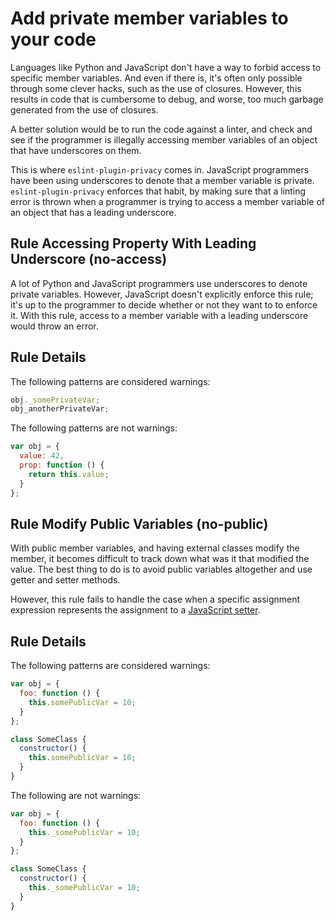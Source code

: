 # Add private member variables to your code

Languages like Python and JavaScript don't have a way to forbid access to specific member variables. And even if there is, it's often only possible through some clever hacks, such as the use of closures. However, this results in code that is cumbersome to debug, and worse, too much garbage generated from the use of closures.

A better solution would be to run the code against a linter, and check and see if the programmer is illegally accessing member variables of an object that have underscores on them.

This is where `eslint-plugin-privacy` comes in. JavaScript programmers have been using underscores to denote that a member variable is private. `eslint-plugin-privacy` enforces that habit, by making sure that a linting error is thrown when a programmer is trying to access a member variable of an object that has a leading underscore.

## Rule Accessing Property With Leading Underscore (no-access)

A lot of Python and JavaScript programmers use underscores to denote private variables. However, JavaScript doesn't explicitly enforce this rule; it's up to the programmer to decide whether or not they want to to enforce it. With this rule, access to a member variable with a leading underscore would throw an error.

## Rule Details

The following patterns are considered warnings:

```javascript
obj._somePrivateVar;
obj_anotherPrivateVar;
```

The following patterns are not warnings:

```javascript
var obj = {
  value: 42,
  prop: function () {
    return this.value;
  }
};
```

## Rule Modify Public Variables (no-public)

With public member variables, and having external classes modify the member, it becomes difficult to track down what was it that modified the value. The best thing to do is to avoid public variables altogether and use getter and setter methods.

However, this rule fails to handle the case when a specific assignment expression represents the assignment to a [JavaScript setter](https://developer.mozilla.org/en-US/docs/Web/JavaScript/Reference/Functions/set).

## Rule Details

The following patterns are considered warnings:

```javascript
var obj = {
  foo: function () {
    this.somePublicVar = 10;
  }
};

class SomeClass {
  constructor() {
    this.somePublicVar = 10;
  }
}
```

The following are not warnings:

```javascript
var obj = {
  foo: function () {
    this._somePublicVar = 10;
  }
};

class SomeClass {
  constructor() {
    this._somePublicVar = 10;
  }
}
```